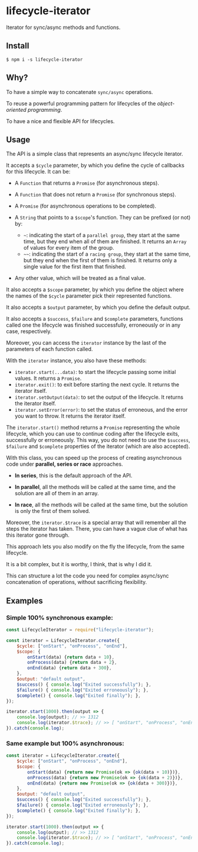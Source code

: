 # lifecycle-iterator

Iterator for sync/async methods and functions.

## Install

`$ npm i -s lifecycle-iterator`

## Why?

To have a simple way to concatenate `sync/async` operations.

To reuse a powerful programming pattern for lifecycles of the *object-oriented programming*.

To have a nice and flexible API for lifecycles.

## Usage

The API is a simple class that represents an async/sync lifecycle iterator.

It accepts a `$cycle` parameter, by which you define the cycle of callbacks for this lifecycle. It can be:

   - A `Function` that returns a `Promise` (for asynchronous steps).
   - A `Function` that does not return a `Promise` (for synchronous steps).
   - A `Promise` (for asynchronous operations to be completed).
   - A `String` that points to a `$scope`'s function. They can be prefixed (or not) by:

       - `~`: indicating the start of a `parallel group`, they start at the same time, but they end when all of them are finished. It returns an `Array` of values for every item of the group.
       - `~~`: indicating the start of a `racing group`, they start at the same time, but they end when the first of them is finished. It returns only a single value for the first item that finished.

   - Any other value, which will be treated as a final value.

It also accepts a `$scope` parameter, by which you define the object where the names of the `$cycle` parameter pick their represented functions.

It also accepts a `$output` parameter, by which you define the default output.

It also accepts a `$success`, `$failure` and `$complete` parameters, functions called one the lifecycle was finished successfully, erroneously or in any case, respectively.

Moreover, you can access the `iterator` instance by the last of the parameters of each function called.

With the `iterator` instance, you also have these methods:

   - `iterator.start(...data)`: to start the lifecycle passing some initial values. It returns a `Promise`.
   - `iterator.exit()`: to exit before starting the next cycle. It returns the iterator itself.
   - `iterator.setOutput(data)`: to set the output of the lifecycle. It returns the iterator itself.
   - `iterator.setError(error)`: to set the status of erroneous, and the error you want to throw. It returns the iterator itself.

The `iterator.start()` method returns a `Promise` representing the whole lifecycle, which you can use to continue coding after the lifecycle exits, successfully or erroneously. This way, you do not need to use the `$success`, `$failure` and `$complete` properties of the iterator (which are also accepted).

With this class, you can speed up the process of creating asynchronous code under **parallel, series or race** approaches.

   - **In series**, this is the default approach of the API.

   - **In parallel**, all the methods will be called at the same time, and the solution are all of them in an array.

   - **In race**, all the methods will be called at the same time, but the solution is only the first of them solved.

Moreover, the `iterator.$trace` is a special array that will remember all the steps the iterator has taken. There, you can have a vague clue of what has this iterator gone through.

This approach lets you also modify on the fly the lifecycle, from the same lifecycle.

It is a bit complex, but it is worthy, I think, that is why I did it.

This can structure a lot the code you need for complex async/sync concatenation of operations, without sacrificing flexibility.




## Examples

### Simple 100% synchronous example:

```js
const LifecycleIterator = require("lifecycle-iterator");

const iterator = LifecycleIterator.create({
	$cycle: ["onStart", "onProcess", "onEnd"],
	$scope: {
		onStart(data) {return data + 10},
		onProcess(data) {return data + 2},
		onEnd(data) {return data + 300},
	},
	$output: "default output",
	$success() { console.log("Exited successfully"); },
	$failure() { console.log("Exited erroneously"); },
	$complete() { console.log("Exited finally"); },
});

iterator.start(1000).then(output => {
	console.log(output); // >> 1312
	console.log(iterator.$trace); // >> [ "onStart", "onProcess", "onEnd" ]
}).catch(console.log);
```

### Same example but 100% asynchronous:

```js
const iterator = LifecycleIterator.create({
	$cycle: ["onStart", "onProcess", "onEnd"],
	$scope: {
		onStart(data) {return new Promise(ok => {ok(data + 10)})},
		onProcess(data) {return new Promise(ok => {ok(data + 2)})},
		onEnd(data) {return new Promise(ok => {ok(data + 300)})},
	},
	$output: "default output",
	$success() { console.log("Exited successfully"); },
	$failure() { console.log("Exited erroneously"); },
	$complete() { console.log("Exited finally"); },
});

iterator.start(1000).then(output => {
	console.log(output); // >> 1312
	console.log(iterator.$trace); // >> [ "onStart", "onProcess", "onEnd" ]
}).catch(console.log);
```



